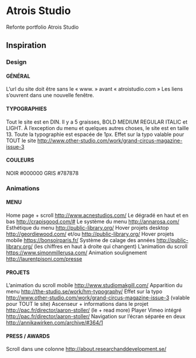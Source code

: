 # Atrois Studio

Refonte portfolio Atrois Studio

## Inspiration

### Design

#### GÉNÉRAL

L’url du site doit être sans le « www. » avant « atroistudio.com »
Les liens s’ouvrent dans une nouvelle fenêtre.


#### TYPOGRAPHIES

Tout le site est en DIN. Il y a 5 graisses, BOLD MEDIUM REGULAR ITALIC et LIGHT.
À l’exception du menu et quelques autres choses, le site est en taille 13.
Toute la typographie est espacée de 1px.
Effet sur la typo valable pour TOUT le site http://www.other-studio.com/work/grand-circus-magazine-issue-3 

#### COULEURS

NOIR	#000000
GRIS 	#787878

### Animations

#### MENU

Home page + scroll					http://www.acnestudios.com/
Le dégradé en haut et en bas 		http://crapisgood.com/#
Le système du menu					http://annarosa.com/
Esthétique du menu					http://public-library.org/
Hover projets desktop				http://geordiewood.com/ et/ou http://public-library.org/
Hover projets mobile				https://bonsoirparis.fr/
Système de calage des années		http://public-library.org/ (les chiffres en haut à droite qui changent)
L’animation du scroll 				https://www.simonmillerusa.com/
Animation soulignement				http://laurentpisoni.com/presse


#### PROJETS

L’animation du scroll mobile				http://www.studiomakgill.com/
Apparition du menu							http://the-studio.se/work/hm-typography/
Effet sur la typo							http://www.other-studio.com/work/grand-circus-magazine-issue-3 (valable pour TOUT le site)
Ascenseur + informations dans le projet		http://pac.fr/director/aaron-stoller/ (le + read more)
Player Vimeo intégré						http://pac.fr/director/aaron-stoller/
Navigation sur l’écran séparée en deux		http://annikawirken.com/archive/#364/1



#### PRESS / AWARDS

Scroll dans une colonne				http://about.researchanddevelopment.se/